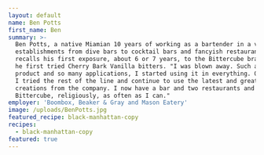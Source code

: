 ```yaml
---
layout: default
name: Ben Potts
first_name: Ben
summary: >-
  Ben Potts, a native Miamian 10 years of working as a bartender in a variety of
  establishments from dive bars to cocktail bars and fancyish restaurants. He
  recalls his first exposure, about 6 or 7 years, to the Bittercube brand, when
  he first tried Cherry Bark Vanilla bitters. "I was blown away. Such a unique
  product and so many applications, I started using it in everything. Over time
  I tried the rest of the line and continue to use the latest and greatest
  creations from the company. I now have a bar and two restaurants and use
  Bittercube, religiously, as often as I can."
employer: 'Boombox, Beaker & Gray and Mason Eatery'
image: /uploads/BenPotts.jpg
featured_recipe: black-manhattan-copy
recipes:
  - black-manhattan-copy
featured: true
---
```


